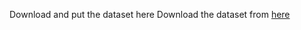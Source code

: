 Download and put the dataset here
Download the dataset from [here](https://drive.google.com/drive/folders/12Q3MBI8SPw0vHsO_kkS5izkxw0F7tXx4?usp=sharing)
